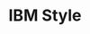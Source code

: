 ---
layout: page
title: IBM Style
description: The main authority on style that we follow at Red Hat. Use your Red Hat login to access.
img: assets/img/07-ibmstyle.png
redirect: https://www.ibm.com/docs/en/ibm-style
importance: 7
category: work
---